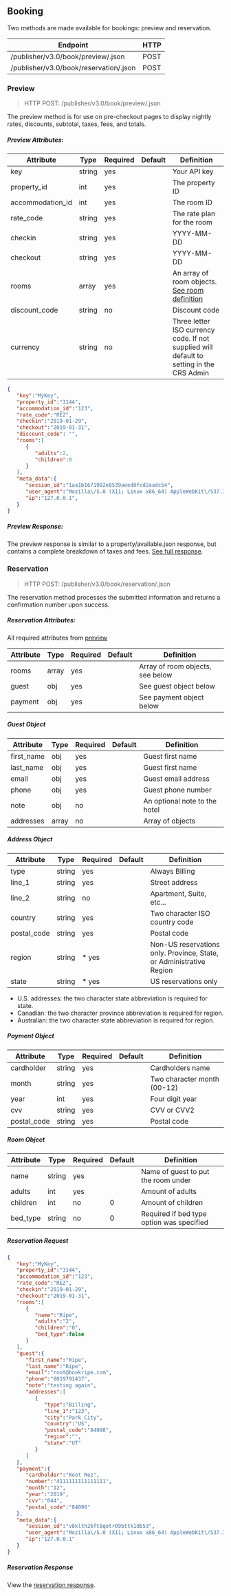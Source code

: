 ## Booking

Two methods are made available for bookings: preview and reservation. 

| Endpoint | HTTP |
| ------------- | ------------- |
| /publisher/v3.0/book/preview/.json  | POST  |
| /publisher/v3.0/book/reservation/.json  | POST  |

### Preview

> HTTP POST: /publisher/v3.0/book/preview/.json

The preview method is for use on pre-checkout pages to display nightly rates, discounts, 
subtotal, taxes, fees, and totals. 

##### Preview Attributes:

| Attribute | Type | Required | Default | Definition |
| ------------- | ------------- | ------------- | ------------- | ------------- |
| key  | string | yes |  | Your API key  |
| property_id  | int | yes |  | The property ID |
| accommodation_id  | int | yes |  | The room ID  |
| rate_code | string | yes  |  | The rate plan for the room  |
| checkin  | string | yes |  | YYYY-MM-DD  |
| checkout  | string | yes |  | YYYY-MM-DD  |
| rooms  | array | yes |  | An array of room objects. [See room definition](property.md#room-definition)  |
| discount_code | string | no |  | Discount code |
| currency  | string | no |  |  Three letter ISO currency code. If not supplied will default to setting in the CRS Admin |


```json
{
   "key":"MyKey",
   "property_id":"3144",
   "accommodation_id":"123",
   "rate_code":"REZ",
   "checkin":"2019-01-29",
   "checkout":"2019-01-31",
   "discount_code": "",
   "rooms":[  
      {  
         "adults":2,
         "children":0
      }
   ],
   "meta_data":{
      "session_id":"1aa1b1671982e8539aeed0fcd2aadc54",
      "user_agent":"Mozilla\/5.0 (X11; Linux x86_64) AppleWebKit\/537.36 (KHTML, like Gecko) Chrome\/63.0.3239.132 Safari\/537.36",
      "ip":"127.0.0.1",
   }
}
```

##### Preview Response:

The preview response is similar to a property/available.json response, but contains a complete 
breakdown of taxes and fees. [See full response](samples/book/preview.json).

### Reservation

> HTTP POST: /publisher/v3.0/book/reservation/.json

The reservation method processes the submitted information and returns a confirmation number 
upon success.

##### Reservation Attributes:

All required attributes from [preview](book.md#preview)

| Attribute | Type | Required | Default | Definition |
| ------------- | ------------- | ------------- | ------------- | ------------- |
| rooms  | array | yes |  | Array of room objects, see below |
| guest  | obj | yes |  | See guest object below |
| payment  | obj | yes |  | See payment object below |

##### Guest Object

| Attribute | Type | Required | Default | Definition |
| ------------- | ------------- | ------------- | ------------- | ------------- |
| first_name  | obj | yes |  | Guest first name |
| last_name  | obj | yes |  | Guest first name |
| email  | obj | yes |  | Guest email address |
| phone  | obj | yes |  | Guest phone number |
| note  | obj | no |  | An optional note to the hotel |
| addresses | array | no |  | Array of objects |

##### Address Object

| Attribute | Type | Required | Default | Definition |
| ------------- | ------------- | ------------- | ------------- | ------------- |
| type  | string | yes |  | Always Billing |
| line_1  | string | yes |  | Street address |
| line_2  | string | no |  | Apartment, Suite, etc... |
| country  | string | yes |  | Two character ISO country code |
| postal_code  | string | yes |  | Postal code |
| region | string | * yes |  | Non-US reservations only. Province, State, or Administrative Region |
| state | string | * yes |  | US reservations only |

* U.S. addresses: the two character state abbreviation is required for state. 
* Canadian: the two character province abbreviation is required for region. 
* Australian: the two character state abbreviation is required for region. 

##### Payment Object

| Attribute | Type | Required | Default | Definition |
| ------------- | ------------- | ------------- | ------------- | ------------- |
| cardholder  | string | yes |  | Cardholders name |
| month  | string | yes |  | Two character month (00-12) |
| year  | int | yes |  | Four digit year |
| cvv  | string | yes |  | CVV or CVV2 |
| postal_code  | string | yes |  | Postal code |

##### Room Object

| Attribute | Type | Required | Default | Definition |
| ------------- | ------------- | ------------- | ------------- | ------------- |
| name  | string | yes |  | Name of guest to put the room under  |
| adults  | int | yes |  | Amount of adults  |
| children  | int | no | 0 | Amount of children  |
| bed_type  | string | no | 0 | Required if bed type option was specified  |

##### Reservation Request

```json
{
   "key":"MyKey",
   "property_id":"3144",
   "accommodation_id":"123",
   "rate_code":"REZ",
   "checkin":"2019-01-29",
   "checkout":"2019-01-31",
   "rooms":[
      {
         "name":"Ripe",
         "adults":"2",
         "children":"0",
         "bed_type":false
      }
   ],
   "guest":{
      "first_name":"Ripe",
      "last_name":"Ripe",
      "email":"root@bookripe.com",
      "phone":"8019791437",
      "note":"testing again",
      "addresses":[
         {
            "type":"Billing",
            "line_1":"123",
            "city":"Park City",
            "country":"US",
            "postal_code":"84098",
            "region":"",
            "state":"UT"
         }
      ]
   },
   "payment":{
      "cardholder":"Root Rez",
      "number":"4111111111111111",
      "month":"12",
      "year":"2019",
      "cvv":"644",
      "postal_code":"84098"
   },
   "meta_data":{
      "session_id":"v8klth26ft8qotr09bttk1db53",
      "user_agent":"Mozilla\/5.0 (X11; Linux x86_64) AppleWebKit\/537.36 (KHTML, like Gecko) Chrome\/59.0.3071.104 Safari\/537.36",
      "ip":"127.0.0.1"
   }
}
```

##### Reservation Response

View the [reservation response](samples/book/reservation.json).
